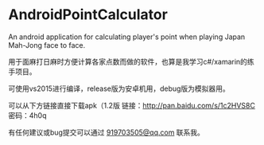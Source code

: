 # AndroidPointCalculator
An android application for calculating player's point when playing Japan Mah-Jong face to face. 

用于面麻打日麻时方便计算各家点数而做的软件，也算是我学习c#/xamarin的练手项目。

可使用vs2015进行编译，release版为安卓机用，debug版为模拟器用。

可以从下方链接直接下载apk（1.2版
链接：http://pan.baidu.com/s/1c2HVS8C 密码：4h0q

有任何建议或bug提交可以通过 919703505@qq.com 联系我。
